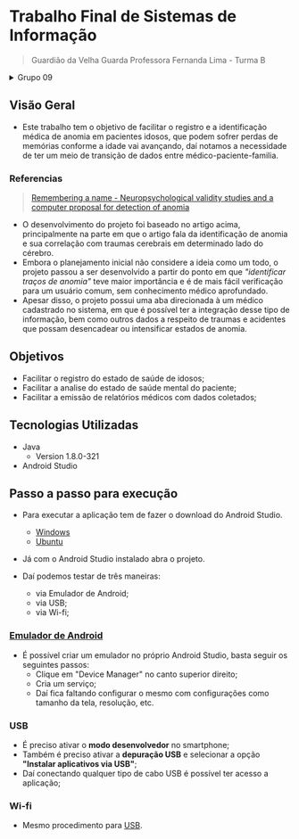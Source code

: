 # Trabalho Final de Sistemas de Informação

> Guardião da Velha Guarda
> Professora Fernanda Lima - Turma B

<details>
<summary>Grupo 09</summary>
+ <b>Douglas Samuel Thomazi Azevedo - 180119109</b><br/>
+ <b>Guilherme Araújo de Oliveira - 190125748</b><br/>
+ <b>Lucas Vinicius Magalhaes - 170061001</b><br/>
+ <b>Maria Julia Dias Lima - 170151140</b><br/>
+ <b>Moises Felipe Jaco - 190018364</b>
</details>

## Visão Geral

- Este trabalho tem o objetivo de facilitar o registro e a identificação médica de anomia em pacientes idosos, que podem sofrer perdas de memórias conforme a idade vai avançando, daí notamos a necessidade de ter um meio de transição de dados entre médico-paciente-familia.

### Referencias

> [Remembering a name - Neuropsychological validity studies and a computer proposal for detection of anomia](https://capes-primo.ez54.periodicos.capes.gov.br/primo-explore/fulldisplay?docid=TN_cdi_doaj_primary_oai_doaj_org_article_31635b4f65c8469b869121cce7be534f&context=PC&vid=CAPES_V3&lang=pt_BR&search_scope=default_scope&adaptor=primo_central_multiple_fe&tab=default_tab&query=any,contains,controle%20computador&facet=tlevel,include,peer_reviewed&facet=searchcreationdate,include,2016%7C,%7C2022&offset=10)

- O desenvolvimento do projeto foi baseado no artigo acima, principalmente na parte em que o artigo fala da identificação de anomia e sua correlação com traumas cerebrais em determinado lado do cérebro.
- Embora o planejamento inicial não considere a ideia como um todo, o projeto passou a ser desenvolvido a partir do ponto em que _"identificar traços de anomia"_ teve maior importância e é de mais fácil verificação para um usuário comum, sem conhecimento médico aprofundado.
- Apesar disso, o projeto possui uma aba direcionada à um médico cadastrado no sistema, em que é possível ter a integração desse tipo de informação, bem como outros dados a respeito de traumas e acidentes que possam desencadear ou intensificar estados de anomia.

## Objetivos

- Facilitar o registro do estado de saúde de idosos;
- Facilitar a analise do estado de saúde mental do paciente;
- Facilitar a emissão de relatórios médicos com dados coletados;

## Tecnologias Utilizadas

- Java
  - Version 1.8.0-321
- Android Studio

## Passo a passo para execução

- Para executar a aplicação tem de fazer o download do Android Studio.

  - [Windows](https://developer.android.com/studio)
  - [Ubuntu](https://tiagoaguiar.co/android-studio-ubuntu-linux-como-instalar)

- Já com o Android Studio instalado abra o projeto.
- Daí podemos testar de três maneiras:
  - via Emulador de Android;
  - via USB;
  - via Wi-fi;

### [Emulador de Android](https://www.zoom.com.br/pc-computador/deumzoom/emulador-de-android-para-pc#:~:text=O%20emulador%20de%20Android%20para,seus%20apps%20favoritos%20do%20celular.)

- É possível criar um emulador no próprio Android Studio, basta seguir os seguintes passos:
  - Clique em "Device Manager" no canto superior direito;
  - Cria um serviço;
  - Daí fica faltando configurar o mesmo com configurações como tamanho da tela, resolução, etc.

### USB

- É preciso ativar o <b>modo desenvolvedor</b> no smartphone;
- Também é preciso ativar a <b>depuração USB</b> e selecionar a opção <b>"Instalar aplicativos via USB"</b>;
- Daí conectando qualquer tipo de cabo USB é possível ter acesso a aplicação;

### Wi-fi

- Mesmo procedimento para [USB](https://github.com/guilhermea23/trabalho-SI-2021-2/edit/master/README.md#usb).
